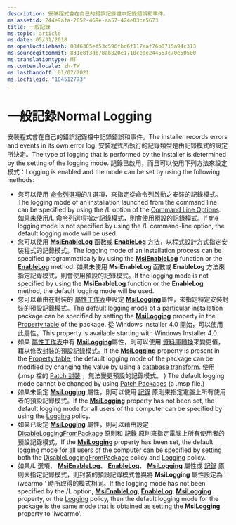 ```yaml
---
description: 安裝程式會在自己的錯誤記錄檔中記錄錯誤和事件。
ms.assetid: 244e9afa-2052-469e-aa57-424e03ce5673
title: 一般記錄
ms.topic: article
ms.date: 05/31/2018
ms.openlocfilehash: 0846305ef53c596fbd6f117eaf76b0715a94c313
ms.sourcegitcommit: 831e8f3db78ab820e1710cede244553c70e50500
ms.translationtype: MT
ms.contentlocale: zh-TW
ms.lasthandoff: 01/07/2021
ms.locfileid: "104512773"
---
```

# <a name="normal-logging"></a><span data-ttu-id="6588c-103">一般記錄</span><span class="sxs-lookup"><span data-stu-id="6588c-103">Normal Logging</span></span>

<span data-ttu-id="6588c-104">安裝程式會在自己的錯誤記錄檔中記錄錯誤和事件。</span><span class="sxs-lookup"><span data-stu-id="6588c-104">The installer records errors and events in its own error log.</span></span> <span data-ttu-id="6588c-105">安裝程式所執行的記錄類型是由記錄模式的設定所決定。</span><span class="sxs-lookup"><span data-stu-id="6588c-105">The type of logging that is performed by the installer is determined by the setting of the logging mode.</span></span> <span data-ttu-id="6588c-106">記錄已啟用，而且可以使用下列方法來設定模式：</span><span class="sxs-lookup"><span data-stu-id="6588c-106">Logging is enabled and the mode can be set by using the following methods:</span></span>

-   <span data-ttu-id="6588c-107">您可以使用 [命令列選項](command-line-options.md)的/l 選項，來指定從命令列啟動之安裝的記錄模式。</span><span class="sxs-lookup"><span data-stu-id="6588c-107">The logging mode of an installation launched from the command line can be specified by using the /L option of the [Command Line Options](command-line-options.md).</span></span> <span data-ttu-id="6588c-108">如果未使用/L 命令列選項指定記錄模式，則會使用預設的記錄模式。</span><span class="sxs-lookup"><span data-stu-id="6588c-108">If the logging mode is not specified by using the /L command-line option, the default logging mode will be used.</span></span>
-   <span data-ttu-id="6588c-109">您可以使用 [**MsiEnableLog**](/windows/desktop/api/Msi/nf-msi-msienableloga) 函數或 [**EnableLog**](installer-enablelog.md) 方法，以程式設計方式指定安裝程式的記錄模式。</span><span class="sxs-lookup"><span data-stu-id="6588c-109">The logging mode of an installation process can be specified programmatically by using the [**MsiEnableLog**](/windows/desktop/api/Msi/nf-msi-msienableloga) function or the [**EnableLog**](installer-enablelog.md) method.</span></span> <span data-ttu-id="6588c-110">如果未使用 **MsiEnableLog** 函數或 **EnableLog** 方法來指定記錄模式，則會使用預設的記錄模式。</span><span class="sxs-lookup"><span data-stu-id="6588c-110">If the logging mode is not specified by using the **MsiEnableLog** function or the **EnableLog** method, the default logging mode will be used.</span></span>
-   <span data-ttu-id="6588c-111">您可以藉由在封裝的 [屬性工作表](property-table.md)中設定 [**MsiLogging**](msilogging.md)屬性，來指定特定安裝封裝的預設記錄模式。</span><span class="sxs-lookup"><span data-stu-id="6588c-111">The default logging mode of a particular installation package can be specified by setting the [**MsiLogging**](msilogging.md) property in the [Property table](property-table.md) of the package.</span></span> <span data-ttu-id="6588c-112">從 Windows Installer 4.0 開始，可以使用此屬性。</span><span class="sxs-lookup"><span data-stu-id="6588c-112">This property is available starting with Windows Installer 4.0.</span></span>
-   <span data-ttu-id="6588c-113">如果 [屬性工作表](property-table.md)中有 [**MsiLogging**](msilogging.md)屬性，則可以使用 [資料庫轉換](database-transforms.md)來變更值，藉以修改封裝的預設記錄模式。</span><span class="sxs-lookup"><span data-stu-id="6588c-113">If the [**MsiLogging**](msilogging.md) property is present in the [Property table](property-table.md), the default logging mode of the package can be modified by changing the value by using a [database transform](database-transforms.md).</span></span> <span data-ttu-id="6588c-114">使用 (.msp 檔的 [Patch 封裝](patch-packages.md) ，無法變更預設的記錄模式。 ) </span><span class="sxs-lookup"><span data-stu-id="6588c-114">The default logging mode cannot be changed by using [Patch Packages](patch-packages.md) (a .msp file.)</span></span>
-   <span data-ttu-id="6588c-115">如果未設定 [**MsiLogging**](msilogging.md) 屬性，則可以使用 [記錄](logging.md) 原則來指定電腦上所有使用者的預設記錄模式。</span><span class="sxs-lookup"><span data-stu-id="6588c-115">If the [**MsiLogging**](msilogging.md) property has not been set, the default logging mode for all users of the computer can be specified by using the [Logging](logging.md) policy.</span></span>
-   <span data-ttu-id="6588c-116">如果已設定 [**MsiLogging**](msilogging.md) 屬性，則可以藉由設定 [DisableLoggingFromPackage](disableloggingfrompackage.md) 原則和 [記錄](logging.md) 原則來指定電腦上所有使用者的預設記錄模式。</span><span class="sxs-lookup"><span data-stu-id="6588c-116">If the [**MsiLogging**](msilogging.md) property has been set, the default logging mode for all users of the computer can be specified by setting both the [DisableLoggingFromPackage](disableloggingfrompackage.md) policy and [Logging](logging.md) policy.</span></span>
-   <span data-ttu-id="6588c-117">如果/L 選項、 [**MsiEnableLog**](/windows/desktop/api/Msi/nf-msi-msienableloga)、 [**EnableLog**](installer-enablelog.md)、 [**MsiLogging**](msilogging.md) 屬性或 [記錄](logging.md) 原則未指定記錄模式，則封裝的預設記錄模式會與將 **MsiLogging** 屬性設定為 ' iwearmo ' 時所取得的模式相同。</span><span class="sxs-lookup"><span data-stu-id="6588c-117">If the logging mode has not been specified by the /L option, [**MsiEnableLog**](/windows/desktop/api/Msi/nf-msi-msienableloga), [**EnableLog**](installer-enablelog.md), [**MsiLogging**](msilogging.md) property, or the [Logging](logging.md) policy, then the default logging mode for the package is the same mode that is obtained as setting the **MsiLogging** property to 'iwearmo'.</span></span>

 

 



